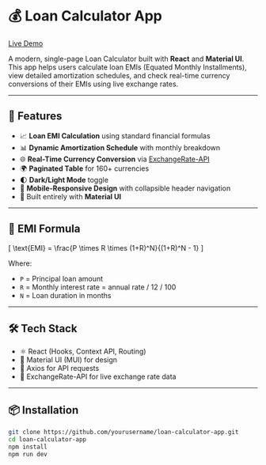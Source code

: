 # 💰 Loan Calculator App

[Live Demo](https://loan-calculator-nwxh.onrender.com)

A modern, single-page Loan Calculator built with **React** and **Material UI**. This app helps users calculate loan EMIs (Equated Monthly Installments), view detailed amortization schedules, and check real-time currency conversions of their EMIs using live exchange rates.

---

## 🚀 Features

- 📈 **Loan EMI Calculation** using standard financial formulas
- 📊 **Dynamic Amortization Schedule** with monthly breakdown
- 🌐 **Real-Time Currency Conversion** via [ExchangeRate-API](https://www.exchangerate-api.com/)
- 🌍 **Paginated Table** for 160+ currencies
- 🌓 **Dark/Light Mode** toggle
- 📱 **Mobile-Responsive Design** with collapsible header navigation
- 💅 Built entirely with **Material UI**

---

## 🧮 EMI Formula

\[
\text{EMI} = \frac{P \times R \times (1+R)^N}{(1+R)^N - 1}
\]

Where:
- `P` = Principal loan amount  
- `R` = Monthly interest rate = annual rate / 12 / 100  
- `N` = Loan duration in months

---

## 🛠️ Tech Stack

- ⚛️ React (Hooks, Context API, Routing)
- 💄 Material UI (MUI) for design
- 🔗 Axios for API requests
- 🔢 ExchangeRate-API for live exchange rate data

---

## 📦 Installation

```bash
git clone https://github.com/yourusername/loan-calculator-app.git
cd loan-calculator-app
npm install
npm run dev
